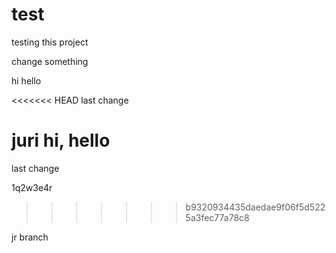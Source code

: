 # test
testing this project

change something

hi hello

<<<<<<< HEAD
last change

juri hi, hello
=======
last change 

1q2w3e4r
>>>>>>> b9320934435daedae9f06f5d5225a3fec77a78c8


jr branch